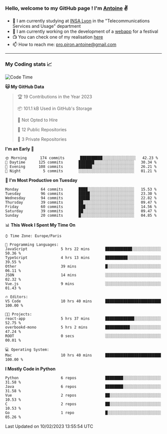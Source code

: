 ### Hello, welcome to my GitHub page ! I'm [Antoine](https://github.com/AntoinePiron) ✌️

- 🌱 I am currently studying at [INSA Lyon](https://www.insa-lyon.fr) in the "Telecommunications Services and Usage" department
- 🔭 I am currently working on the development of a [webapp](https://github.com/24HeuresINSA/Overbookd) for a festival
- 📺 You can check one of my realisation [here](https://astustc.fr)
- 📫 How to reach me: [pro.piron.antoine@gmail.com](mailto:pro.piron.antoine@gmail.com)

---

### My Coding stats 📈
<!--START_SECTION:waka-->
![Code Time](http://img.shields.io/badge/Code%20Time-20%20hrs%2026%20mins-blue)

**🐱 My GitHub Data** 

> 🏆 19 Contributions in the Year 2023
 > 
> 📦 101.1 kB Used in GitHub's Storage 
 > 
> 🚫 Not Opted to Hire
 > 
> 📜 12 Public Repositories 
 > 
> 🔑 3 Private Repositories  
 > 
**I'm an Early 🐤** 

```text
🌞 Morning      174 commits       ██████████░░░░░░░░░░░░░░░   42.23 % 
🌆 Daytime      125 commits       ███████░░░░░░░░░░░░░░░░░░   30.34 % 
🌃 Evening      108 commits       ██████░░░░░░░░░░░░░░░░░░░   26.21 % 
🌙 Night          5 commits       ░░░░░░░░░░░░░░░░░░░░░░░░░   01.21 % 

```
📅 **I'm Most Productive on Tuesday** 

```text
Monday          64 commits       ████░░░░░░░░░░░░░░░░░░░░░   15.53 % 
Tuesday         96 commits       █████░░░░░░░░░░░░░░░░░░░░   23.30 % 
Wednesday       94 commits       █████░░░░░░░░░░░░░░░░░░░░   22.82 % 
Thursday        39 commits       ██░░░░░░░░░░░░░░░░░░░░░░░   09.47 % 
Friday          60 commits       ███░░░░░░░░░░░░░░░░░░░░░░   14.56 % 
Saturday        39 commits       ██░░░░░░░░░░░░░░░░░░░░░░░   09.47 % 
Sunday          20 commits       █░░░░░░░░░░░░░░░░░░░░░░░░   04.85 % 

```


📊 **This Week I Spent My Time On** 

```text
⌚︎ Time Zone: Europe/Paris

💬 Programming Languages: 
JavaScript               5 hrs 22 mins       ████████████░░░░░░░░░░░░░   50.36 % 
TypeScript               4 hrs 13 mins       ██████████░░░░░░░░░░░░░░░   39.55 % 
Other                    39 mins             █░░░░░░░░░░░░░░░░░░░░░░░░   06.11 % 
JSON                     14 mins             ░░░░░░░░░░░░░░░░░░░░░░░░░   02.32 % 
Vue.js                   9 mins              ░░░░░░░░░░░░░░░░░░░░░░░░░   01.43 % 

🔥 Editors: 
VS Code                  10 hrs 40 mins      █████████████████████████   100.00 % 

🐱‍💻 Projects: 
react-app                5 hrs 37 mins       █████████████░░░░░░░░░░░░   52.75 % 
overbookd-mono           5 hrs 2 mins        ███████████░░░░░░░░░░░░░░   47.24 % 
ROOT                     0 secs              ░░░░░░░░░░░░░░░░░░░░░░░░░   00.01 % 

💻 Operating System: 
Mac                      10 hrs 40 mins      █████████████████████████   100.00 % 

```

**I Mostly Code in Python** 

```text
Python                   6 repos             ████████░░░░░░░░░░░░░░░░░   31.58 % 
Java                     6 repos             ████████░░░░░░░░░░░░░░░░░   31.58 % 
Vue                      2 repos             ██░░░░░░░░░░░░░░░░░░░░░░░   10.53 % 
C                        2 repos             ██░░░░░░░░░░░░░░░░░░░░░░░   10.53 % 
Go                       1 repo              █░░░░░░░░░░░░░░░░░░░░░░░░   05.26 % 

```



 Last Updated on 10/02/2023 13:55:54 UTC
<!--END_SECTION:waka-->
